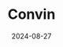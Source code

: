 ---  
layout: startup_page  
title: "Convin"  
id: "convin.ai"  
permalink: "/convinconvin.ai08272024/"  
website: "https://convin.ai/"  
funding_round: "Series A"  
funding_amount: "$6.5M"  
investors: "India Quotient, JSW Ventures, Kalaari Capital, Titan Capital Winners Fund, Sparrow Capital, 9Unicorns, Dhruvil Sanghvi"  
about: "Convin is an AI-based conversation intelligence platform providing solutions to customer-facing teams in sales, support, and collections. Its AI-driven tools monitor and analyze agent-customer interactions to drive efficiency and improve customer experience. Convin's proprietary large language model, Convin LLM, supports over 35 languages, including 23 Indic languages."  
markets: "AI, SaaS, Business/Productivity Software"  
hq: "Bengaluru, Karnataka, India"  
founded_year: "2020"  
linkedin: "https://www.linkedin.com/company/convin"  
twitter: "https://twitter.com/getconvinAi"  
instagram: ""  
facebook: "https://www.facebook.com/getconvinAi"  
crunchbase: "https://www.crunchbase.com/organization/convin"  
pitchbook: "https://pitchbook.com/profiles/company/466997-14"  

date_display: "27-Aug-2024"  
date: "2024-08-27"

# SEO Optimization  
meta_title: "Convin - Series A Funding ($6.5M)"  
meta_description: "Convin, Convin is an AI-based conversation intelligence platform providing solutions to customer-facing teams in sales, support, and collections. Its AI-drive..."  
meta_keywords: "Convin, AI, SaaS, Business/Productivity Software, Series A funding"  
canonical_url: "https://startup.projectstartups.com/convinconvin.ai08272024/"  
---